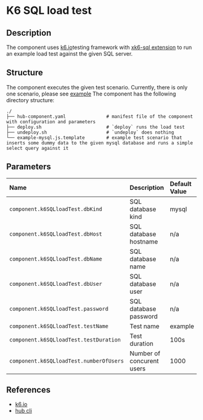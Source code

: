 # K6 SQL load test

## Description

The component uses [k6.io]testing framework with [xk6-sql extension](https://github.com/grafana/xk6-sql) to run an example load test against the given SQL server.

## Structure

The component executes the given test scenario. Currently, there is only one scenario, please see [example](example-mysql.js.template)
The component has the following directory structure:

```text
./
├── hub-component.yaml               # manifest file of the component with configuration and parameters
├── deploy.sh                        # `deploy` runs the load test
├── undeploy.sh                      # `undeploy` does nothing
└── example-mysql.js.template        # example test scenario that inserts some dummy data to the given mysql database and runs a simple select query against it
```

## Parameters

| Name      | Description | Default Value | Required
| :-------- | :--------   | :--------     | :--:
| `component.k6SQLloadTest.dbKind` | SQL database kind | mysql | x |
| `component.k6SQLloadTest.dbHost` | SQL database hostname | n/a | x |
| `component.k6SQLloadTest.dbName` | SQL database name | n/a | x |
| `component.k6SQLloadTest.dbUser` | SQL database user | n/a | x |
| `component.k6SQLloadTest.password` | SQL database password | n/a | x |
| `component.k6SQLloadTest.testName` | Test name | example | x |
| `component.k6SQLloadTest.testDuration` | Test duration | 100s | x |
| `component.k6SQLloadTest.numberOfUsers` | Number of concurent users | 1000 | x |

## References

* [k6.io]
* [hub cli](https://github.com/agilestacks/hub/wiki)

[k6.io]: https://k6.io
